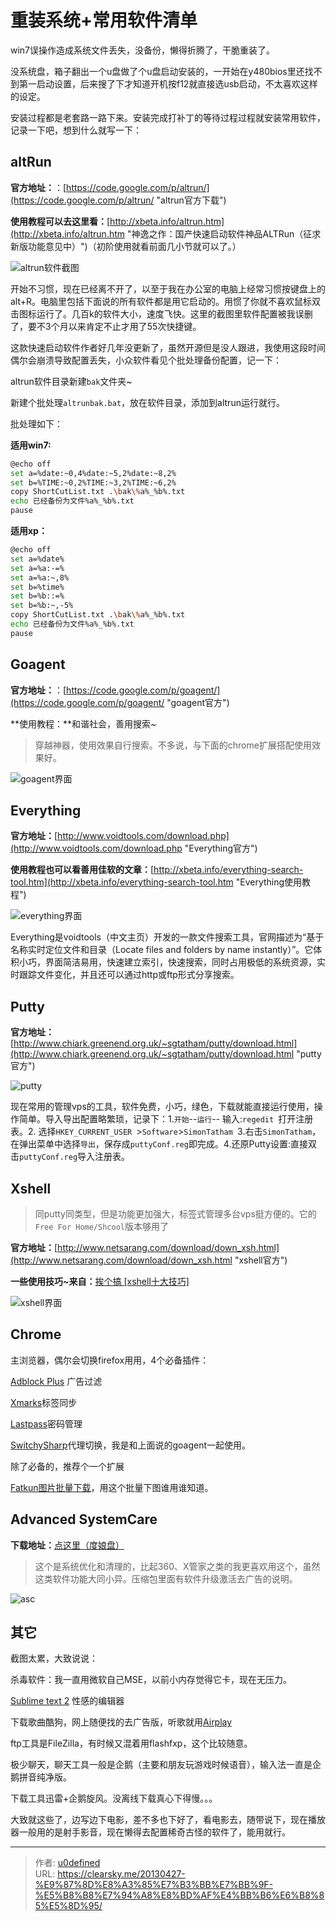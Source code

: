 # 重装系统+常用软件清单


win7误操作造成系统文件丢失，没备份，懒得折腾了，干脆重装了。

没系统盘，箱子翻出一个u盘做了个u盘启动安装的，一开始在y480bios里还找不到第一启动设置，后来搜了下才知道开机按f12就直接选usb启动，不太喜欢这样的设定。

安装过程都是老套路一路下来。安装完成打补丁的等待过程过程就安装常用软件，记录一下吧，想到什么就写一下：

## altRun

**官方地址：**：[https://code.google.com/p/altrun/](https://code.google.com/p/altrun/ "altrun官方下载")

**使用教程可以去这里看：**[http://xbeta.info/altrun.htm](http://xbeta.info/altrun.htm "神逸之作：国产快速启动软件神品ALTRun（征求新版功能意见中）")（初阶使用就看前面几小节就可以了。）


![altrun软件截图](3762873064.jpg "altrun软件截图")

开始不习惯，现在已经离不开了，以至于我在办公室的电脑上经常习惯按键盘上的alt+R。电脑里包括下面说的所有软件都是用它启动的。用惯了你就不喜欢鼠标双击图标运行了。几百k的软件大小，速度飞快。这里的截图里软件配置被我误删了，要不3个月以来肯定不止才用了55次快捷键。

这款快速启动软件作者好几年没更新了，虽然开源但是没人跟进，我使用这段时间偶尔会崩溃导致配置丢失，小众软件看见个批处理备份配置，记一下：

altrun软件目录新建`bak`文件夹~

新建个批处理`altrunbak.bat`，放在软件目录，添加到altrun运行就行。

 批处理如下：

**适用win7:**

```bash
@echo off
set a=%date:~0,4%date:~5,2%date:~8,2%
set b=%TIME:~0,2%TIME:~3,2%TIME:~6,2%
copy ShortCutList.txt .\bak\%a%_%b%.txt
echo 已经备份为文件%a%_%b%.txt
pause
```

**适用xp：**

```bash
@echo off
set a=%date%
set a=%a:-=%
set a=%a:~,8%
set b=%time%
set b=%b::=%
set b=%b:~,-5%
copy ShortCutList.txt .\bak\%a%_%b%.txt
echo 已经备份为文件%a%_%b%.txt
pause
```

## Goagent

**官方地址：**：[https://code.google.com/p/goagent/](https://code.google.com/p/goagent/ "goagent官方")

**使用教程：**和谐社会，善用搜索~

> 穿越神器，使用效果自行搜索。不多说，与下面的chrome扩展搭配使用效果好。

![goagent界面](4036187375.jpg "goagent界面")

## Everything

**官方地址：**[http://www.voidtools.com/download.php](http://www.voidtools.com/download.php "Everything官方")

**使用教程也可以看善用佳软的文章：**[http://xbeta.info/everything-search-tool.htm](http://xbeta.info/everything-search-tool.htm "Everything使用教程")

![everything界面](2759939440.jpg "everything界面")

Everything是voidtools（中文主页）开发的一款文件搜索工具，官网描述为“基于名称实时定位文件和目录（Locate files and folders by name instantly）”。它体积小巧，界面简洁易用，快速建立索引，快速搜索，同时占用极低的系统资源，实时跟踪文件变化，并且还可以通过http或ftp形式分享搜索。

## Putty

**官方地址：**[http://www.chiark.greenend.org.uk/~sgtatham/putty/download.html](http://www.chiark.greenend.org.uk/~sgtatham/putty/download.html "putty官方")

![putty](1795991079.jpg "putty")

现在常用的管理vps的工具，软件免费，小巧，绿色，下载就能直接运行使用，操作简单。导入导出配置略繁琐，记录下：1.`开始`--`运行`-- 输入:`regedit `打开注册表。2\. 选择`HKEY_CURRENT_USER `>`Software`>`SimonTatham `3.右击`SimonTatham`，在弹出菜单中选择`导出`，保存成`puttyConf.reg`即完成。4.还原Putty设置:直接双击`puttyConf.reg`导入注册表。

## Xshell

> 同putty同类型，但是功能更加强大，标签式管理多台vps挺方便的。它的`Free For Home/Shcool`版本够用了

**官方地址：**[http://www.netsarang.com/download/down_xsh.html](http://www.netsarang.com/download/down_xsh.html "xshell官方")

**一些使用技巧~来自：**[挨个搞 [xshell十大技巧]](http://actgod.com/archives/86/ "xshell十大技巧")

![xshell界面](584712105.jpg "xshell界面")

## Chrome

主浏览器，偶尔会切换firefox用用，4个必备插件：

[Adblock Plus](https://chrome.google.com/webstore/detail/adblock-plus/cfhdojbkjhnklbpkdaibdccddilifddb "Adblock Plus ") 广告过滤

[Xmarks](https://chrome.google.com/webstore/detail/xmarks-bookmark-sync/ajpgkpeckebdhofmmjfgcjjiiejpodla "Xmarks")标签同步

[Lastpass](https://chrome.google.com/webstore/detail/lastpass/hdokiejnpimakedhajhdlcegeplioahd "Lastpass")密码管理

[SwitchySharp](https://chrome.google.com/webstore/detail/proxy-switchysharp/dpplabbmogkhghncfbfdeeokoefdjegm "SwitchySharp")代理切换，我是和上面说的goagent一起使用。

除了必备的，推荐个一个扩展

[Fatkun图片批量下载](https://chrome.google.com/webstore/detail/fatkun-batch-download-ima/nnjjahlikiabnchcpehcpkdeckfgnohf "Fatkun图片批量下载")，用这个批量下图谁用谁知道。

## Advanced SystemCare

**下载地址：**[点这里（度娘盘）](http://pan.baidu.com/share/link?shareid=273054&amp;uk=2603305005 "Advanced SystemCare Pro v6.1.9.220 官方中文注册版(SN) TTRAR.Com.rar")

> 这个是系统优化和清理的，比起360、X管家之类的我更喜欢用这个，虽然这类软件功能大同小异。压缩包里面有软件升级激活去广告的说明。

![asc](2689783238.jpg "asc")

## 其它

截图太累，大致说说：

杀毒软件：我一直用微软自己MSE，以前小内存觉得它卡，现在无压力。

[Sublime text 2](http://www.sublimetext.com/2 "sublimetext下载页面") 性感的编辑器

下载歌曲酷狗，网上随便找的去广告版，听歌就用[Airplay](http://airplay3.com/ "airplay官方")

ftp工具是FileZilla，有时候又混着用flashfxp，这个比较随意。

极少聊天，聊天工具一般是企鹅（主要和朋友玩游戏时候语音），输入法一直是企鹅拼音纯净版。

下载工具迅雷+企鹅旋风。没离线下载真心下得慢。。。

大致就这些了，边写边下电影，差不多也下好了，看电影去，随带说下，现在播放器一般用的是射手影音，现在懒得去配置稀奇古怪的软件了，能用就行。


---

> 作者: [u0defined](http://clearsky.me/)  
> URL: https://clearsky.me/20130427-%E9%87%8D%E8%A3%85%E7%B3%BB%E7%BB%9F-%E5%B8%B8%E7%94%A8%E8%BD%AF%E4%BB%B6%E6%B8%85%E5%8D%95/  

